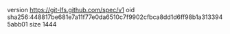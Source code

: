 version https://git-lfs.github.com/spec/v1
oid sha256:448817be681e7a11f77e0da6510c7f9902cfbca8dd1d6ff98b1a3133945abb01
size 1444
